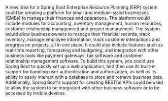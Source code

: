 A new idea for a Spring Boot Enterprise Resource Planning (ERP) system could be creating a platform for small and
medium-sized businesses (SMBs) to manage their finances and operations. The platform would include modules for
accounting, inventory management, human resources, customer relationship management and project management. The system
would allow business owners to manage their financial records, track inventory, manage employee information, track
customer interactions and progress on projects, all in one place. It could also include features such as real-time
reporting, forecasting and budgeting, and integration with other business tools like payment gateways, tax software and
customer relationship management software. To build this system, you could use Spring Boot to quickly set up a web
application, and then use its built-in support for handling user authentication and authorization, as well as its
ability to easily interact with a database to store and retrieve business data. Additionally, Spring Boot's support for
creating RESTful APIs could be used to allow the system to be integrated with other business software or to be accessed
by mobile devices.